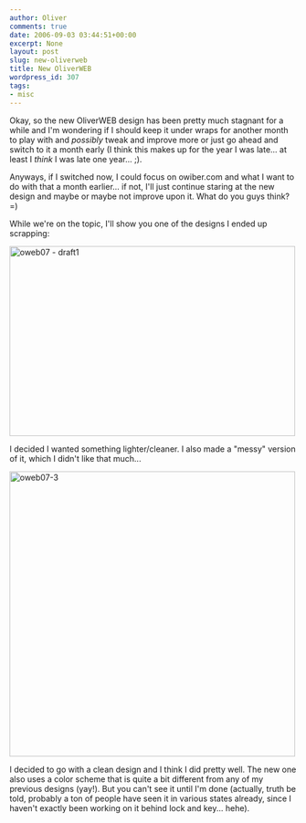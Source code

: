 ```yaml
---
author: Oliver
comments: true
date: 2006-09-03 03:44:51+00:00
excerpt: None
layout: post
slug: new-oliverweb
title: New OliverWEB
wordpress_id: 307
tags:
- misc
---
```


Okay, so the new OliverWEB design has been pretty much stagnant for a while and I'm wondering if I should keep it under wraps for another month to play with and <i>possibly</i> tweak and improve more or just go ahead and switch to it a month early (I think this makes up for the year I was late... at least I *think* I was late one year... ;).

Anyways, if I switched now, I could focus on owiber.com and what I want to do with that a month earlier... if not, I'll just continue staring at the new design and maybe or maybe not improve upon it.  What do you guys think? =)

While we're on the topic, I'll show you one of the designs I ended up scrapping:

<a href="http://www.flickr.com/photos/owiber/218101927/" title="Photo Sharing"><img src="http://static.flickr.com/77/218101927_34220c947d.jpg" width="500" height="333" alt="oweb07 - draft1" /></a>

I decided I wanted something lighter/cleaner.  I also made a "messy" version of it, which I didn't like that much...

<a href="http://www.flickr.com/photos/owiber/219699677/" title="Photo Sharing"><img src="http://static.flickr.com/83/219699677_9a3107c819.jpg" width="500" height="500" alt="oweb07-3" /></a>

I decided to go with a clean design and I think I did pretty well.  The new one also uses a color scheme that is quite a bit different from any of my previous designs (yay!).  But you can't see it until I'm done (actually, truth be told, probably a ton of people have seen it in various states already, since I haven't exactly been working on it behind lock and key... hehe).